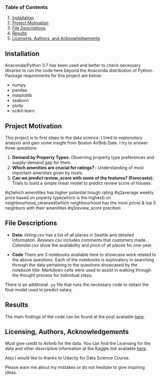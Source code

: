 
### Table of Contents

1. [Installation](#installation)
2. [Project Motivation](#motivation)
3. [File Descriptions](#files)
4. [Results](#results)
5. [Licensing, Authors, and Acknowledgements](#licensing)

## Installation <a name="installation"></a>

Anaconda/Python 3.7 has been used and better to check necessary libraries to run the code here beyond the Anaconda distribution of Python. Package requirements for this project are below:
* numpy
* pandas
* matplotlib
* seaborn
* plotly
* scikit-learn

## Project Motivation<a name="motivation"></a>

This project is to first steps to the data science. I tried to explonotory analysis and gain some insight from Boston AirBnb Date. I try to answer three questions:

1. **Demand by Property Types:** Observing property type preferences and supply-demand gap for them.
1. **Which amenities are crucial for ratings? :** Understanding of most important amenities given by hosts.
1. **Can we predict review_score with some of the features? (Forecasts):** Trials to build a simple linear model to predict review score of houses.


#q1which amenitites has higher potantial trough rating 
#q2average weekly price based on poperty type(which is the highest) on neighbourhood_cleansed(which neighbourhood has the most price) & top 5 neighbors with their amenitites
#q3review_score precition 

## File Descriptions <a name="files"></a>

* **Data:** *listing.csv* has a list of all places in Seattle and detailed information. *Reviews.csv* includes comments that customers made. *Calendar.csv* show the availability and price of all places for one-year.

* **Code** There are 3 notebooks available here to showcase work related to the above questions.  Each of the notebooks is exploratory in searching through the data pertaining to the questions showcased by the notebook title.  Markdown cells were used to assist in walking through the thought process for individual steps.  

There is an additional `.py` file that runs the necessary code to obtain the final model used to predict salary.

## Results<a name="results"></a>

The main findings of the code can be found at the post available [here](https://medium.com/@scb/how-do-you-become-a-developer-5ef1c1c68711).

## Licensing, Authors, Acknowledgements<a name="licensing"></a>

Must give credit to Airbnb for the data. You can find the Licensing for the data and other descriptive information at the Kaggle link available [here](https://www.kaggle.com/airbnb/boston/data). 

Also I would like to thanks to Udacity for Data Science Course.

Please warn me about my mistakes or do not hesitate to give inspiring ideas.
